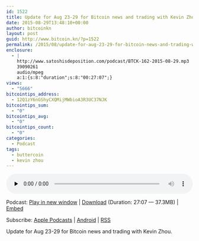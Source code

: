 ```yaml
---
id: 1522
title: Update for Aug 23-29 for Bitcoin news and trading with Kevin Zhou
date: 2015-08-29T13:48:10+00:00
author: bitcoinkn
layout: post
guid: http://www.bitcoin.kn/?p=1522
permalink: /2015/08/update-for-aug-23-29-for-bitcoin-news-and-trading-with-kevin-zhou/
enclosure:
  - |
    http://www.satoshisdeposition.com/podcast/BTCK-162-2015-08-29.mp3
    39090261
    audio/mpeg
    a:1:{s:8:"duration";s:8:"00:27:07";}
views:
  - "5666"
bitcointips_address:
  - 12Q1zY6nGShyCXQMijMWbioA3R3UC37NJK
bitcointips_sum:
  - "0"
bitcointips_avg:
  - "0"
bitcointips_count:
  - "0"
categories:
  - Podcast
tags:
  - buttercoin
  - kevin zhou
---
```

<!--powerpress_player-->

<div class="powerpress_player" id="powerpress_player_5754">
  <audio class="wp-audio-shortcode" id="audio-1522-165" preload="none" style="width: 100%;" controls="controls"><source type="audio/mpeg" src="http://media.blubrry.com/bitcoinruntogold/p/www.satoshisdeposition.com/podcast/BTCK-162-2015-08-29.mp3?_=165" /><a href="http://media.blubrry.com/bitcoinruntogold/p/www.satoshisdeposition.com/podcast/BTCK-162-2015-08-29.mp3">http://media.blubrry.com/bitcoinruntogold/p/www.satoshisdeposition.com/podcast/BTCK-162-2015-08-29.mp3</a></audio>
</div>

<p class="powerpress_links powerpress_links_mp3">
  Podcast: <a href="http://media.blubrry.com/bitcoinruntogold/p/www.satoshisdeposition.com/podcast/BTCK-162-2015-08-29.mp3" class="powerpress_link_pinw" target="_blank" title="Play in new window" onclick="return powerpress_pinw('https://www.bitcoin.kn/?powerpress_pinw=1522-podcast');" rel="nofollow">Play in new window</a> | <a href="http://media.blubrry.com/bitcoinruntogold/s/www.satoshisdeposition.com/podcast/BTCK-162-2015-08-29.mp3" class="powerpress_link_d" title="Download" rel="nofollow" download="BTCK-162-2015-08-29.mp3">Download</a> (Duration: 27:07 &#8212; 37.3MB) | <a href="#" class="powerpress_link_e" title="Embed" onclick="return powerpress_show_embed('1522-podcast');" rel="nofollow">Embed</a>
</p>

<p class="powerpress_embed_box" id="powerpress_embed_1522-podcast" style="display: none;">
  <input id="powerpress_embed_1522-podcast_t" type="text" value="<iframe width=&quot;320&quot; height=&quot;30&quot; src=&quot;https://www.bitcoin.kn/?powerpress_embed=1522-podcast&amp;powerpress_player=mediaelement-audio&quot; frameborder=&quot;0&quot; scrolling=&quot;no&quot;></iframe>" onclick="javascript: this.select();" onfocus="javascript: this.select();" style="width: 70%;" readOnly />
</p>

<p class="powerpress_links powerpress_subscribe_links">
  Subscribe: <a href="https://itunes.apple.com/WebObjects/MZStore.woa/wa/viewPodcast?id=301670981&mt=2&ls=1#episodeGuid=http%3A%2F%2Fwww.bitcoin.kn%2F%3Fp%3D1522" class="powerpress_link_subscribe powerpress_link_subscribe_itunes" title="Subscribe on Apple Podcasts" rel="nofollow">Apple Podcasts</a> | <a href="https://subscribeonandroid.com/www.bitcoin.kn/feed/podcast/" class="powerpress_link_subscribe powerpress_link_subscribe_android" title="Subscribe on Android" rel="nofollow">Android</a> | <a href="https://www.bitcoin.kn/feed/podcast/" class="powerpress_link_subscribe powerpress_link_subscribe_rss" title="Subscribe via RSS" rel="nofollow">RSS</a>
</p>

Update for Aug 23-29 for Bitcoin news and trading with Kevin Zhou.